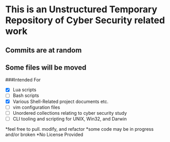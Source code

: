 # This is an **Unstructured Temporary** Repository of Cyber Security related work
## Commits are at random

## Some files will be moved

###Intended For
- [x] Lua scripts
- [ ] Bash scripts
- [x] Various Shell-Related project documents etc.
- [ ] vim configuration files
- [ ] Unordered collections relating to cyber security study
- [ ] CLI tooling and scripting for UNIX, Win32, and Darwin

*feel free to pull. modify, and refactor
*some code may be in progress and/or broken
*No License Provided

